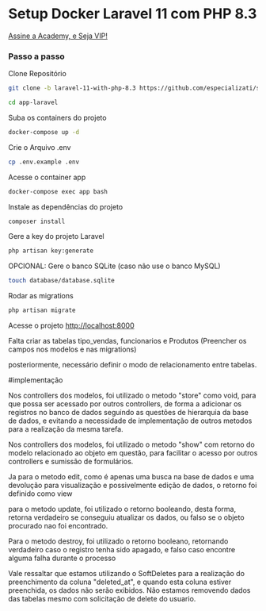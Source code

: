 
# Setup Docker Laravel 11 com PHP 8.3
[Assine a Academy, e Seja VIP!](https://academy.especializati.com.br)

### Passo a passo
Clone Repositório
```sh
git clone -b laravel-11-with-php-8.3 https://github.com/especializati/setup-docker-laravel.git app-laravel
```
```sh
cd app-laravel
```

Suba os containers do projeto
```sh
docker-compose up -d
```


Crie o Arquivo .env
```sh
cp .env.example .env
```

Acesse o container app
```sh
docker-compose exec app bash
```


Instale as dependências do projeto
```sh
composer install
```

Gere a key do projeto Laravel
```sh
php artisan key:generate
```

OPCIONAL: Gere o banco SQLite (caso não use o banco MySQL)
```sh
touch database/database.sqlite
```

Rodar as migrations
```sh
php artisan migrate
```

Acesse o projeto
[http://localhost:8000](http://localhost:8000)

Falta criar as tabelas tipo_vendas, funcionarios e Produtos (Preencher os campos nos modelos e nas migrations)

posteriormente, necessário definir o modo de relacionamento entre tabelas.

#implementação

Nos controllers dos modelos, foi utilizado o metodo "store" como void, para que possa ser acessado por outros controllers, de forma a adicionar os registros no banco de dados seguindo as questões de hierarquia da base de dados, e evitando a necessidade de implementação de outros metodos para a realização da mesma tarefa.

Nos controllers dos modelos, foi utilizado o metodo "show" com retorno do modelo relacionado ao objeto em questão, para facilitar o acesso por outros controllers e sumissão de formulários.

Ja para o metodo edit, como é apenas uma busca na base de dados e uma devolução para visualização e possivelmente edição de dados, o retorno foi definido como view

para o metodo update, foi utilizado o retorno booleando, desta forma, retorna verdadeiro se conseguiu atualizar os dados, ou falso se o objeto procurado nao foi encontrado.

Para o metodo destroy, foi utilizado o retorno booleano, retornando verdadeiro caso o registro tenha sido apagado, e falso caso encontre alguma falha durante o processo

Vale ressaltar que estamos utilizando o SoftDeletes para a realização do preenchimento da coluna "deleted_at", e quando esta coluna estiver preenchida, os dados não serão exibidos. Não estamos removendo dados das tabelas mesmo com solicitação de delete do usuario.
 
